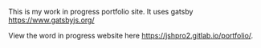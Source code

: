 This is my work in progress portfolio site. It uses gatsby https://www.gatsbyjs.org/

View the word in progress website here https://jshpro2.gitlab.io/portfolio/.
